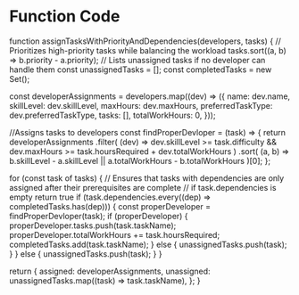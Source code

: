 # Function Code
function assignTasksWithPriorityAndDependencies(developers, tasks) {
  // Prioritizes high-priority tasks while balancing the workload
  tasks.sort((a, b) => b.priority - a.priority);
  // Lists unassigned tasks if no developer can handle them
  const unassignedTasks = [];
  const completedTasks = new Set();

  const developerAssignments = developers.map((dev) => ({
    name: dev.name,
    skillLevel: dev.skillLevel,
    maxHours: dev.maxHours,
    preferredTaskType: dev.preferredTaskType,
    tasks: [],
    totalWorkHours: 0,
  }));

  //Assigns tasks to developers
  const findProperDevloper = (task) => {
    return developerAssignments
      .filter(
        (dev) =>
          dev.skillLevel >= task.difficulty &&
          dev.maxHours >= task.hoursRequired + dev.totalWorkHours
      )
      .sort(
        (a, b) =>
          b.skillLevel - a.skillLevel || a.totalWorkHours - b.totalWorkHours
      )[0];
  };

  for (const task of tasks) {
    //  Ensures that tasks with dependencies are only assigned after their prerequisites are complete
    // if task.dependencies is empty return true
    if (task.dependencies.every((dep) => completedTasks.has(dep))) {
      const properDeveloper = findProperDevloper(task);
      if (properDeveloper) {
        properDeveloper.tasks.push(task.taskName);
        properDeveloper.totalWorkHours += task.hoursRequired;
        completedTasks.add(task.taskName);
      } else {
        unassignedTasks.push(task);
      }
    } else {
      unassignedTasks.push(task);
    }
  }

  return {
    assigned: developerAssignments,
    unassigned: unassignedTasks.map((task) => task.taskName),
  };
}